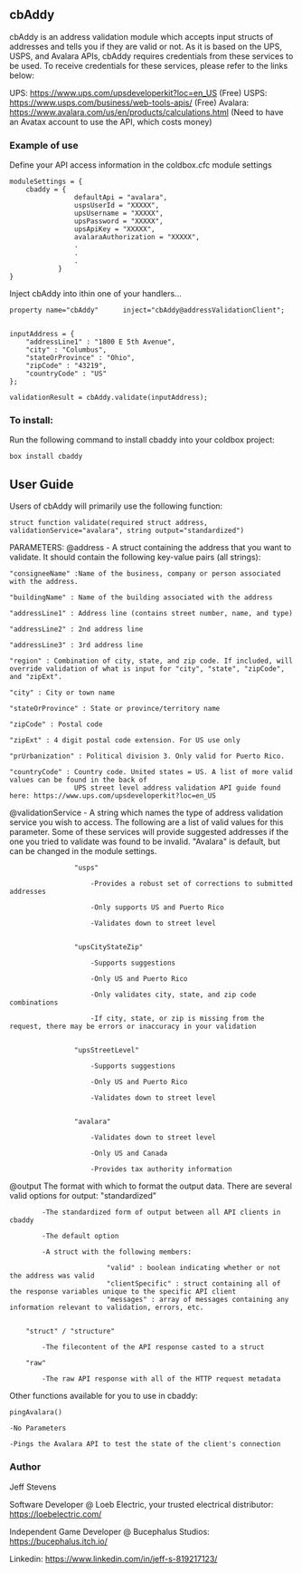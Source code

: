 ## cbAddy
cbAddy is an address validation module which accepts input structs of addresses
and tells you if they are valid or not. As it is based on the UPS, USPS, and Avalara APIs,
cbAddy requires credentials from these services to be used. To receive credentials for 
these services, please refer to the links below:

UPS: https://www.ups.com/upsdeveloperkit?loc=en_US (Free)
USPS: https://www.usps.com/business/web-tools-apis/ (Free)
Avalara: https://www.avalara.com/us/en/products/calculations.html (Need to have an Avatax account to use the API, which costs money)


### Example of use

Define your API access information in the coldbox.cfc module settings

``` 
moduleSettings = {
    cbaddy = {
                defaultApi = "avalara",
                uspsUserId = "XXXXX",
                upsUsername = "XXXXX",
                upsPassword = "XXXXX",
                upsApiKey = "XXXXX",
                avalaraAuthorization = "XXXXX",
                .
                .
                .
            }
}
```

Inject cbAddy into ithin one of your handlers...

```
property name="cbAddy"      inject="cbAddy@addressValidationClient";


inputAddress = {
    "addressLine1" : "1800 E 5th Avenue",
    "city" : "Columbus",
    "stateOrProvince" : "Ohio",
    "zipCode" : "43219",
    "countryCode" : "US"
};

validationResult = cbAddy.validate(inputAddress);
```


### To install:

Run the following command to install cbaddy into your coldbox project:

```
box install cbaddy
```

## User Guide

Users of cbAddy will primarily use the following function:

```
struct function validate(required struct address, validationService="avalara", string output="standardized")
```

PARAMETERS:
@address - A struct containing the address that you want to validate. It should contain the following key-value pairs (all strings):

    "consigneeName" :Name of the business, company or person associated with the address.
    
    "buildingName" : Name of the building associated with the address
    
    "addressLine1" : Address line (contains street number, name, and type)
    
    "addressLine2" : 2nd address line
    
    "addressLine3" : 3rd address line
    
    "region" : Combination of city, state, and zip code. If included, will override validation of what is input for "city", "state", "zipCode", and "zipExt".
    
    "city" : City or town name
    
    "stateOrProvince" : State or province/territory name
    
    "zipCode" : Postal code
    
    "zipExt" : 4 digit postal code extension. For US use only
    
    "prUrbanization" : Political division 3. Only valid for Puerto Rico.
    
    "countryCode" : Country code. United states = US. A list of more valid values can be found in the back of
                    UPS street level address validation API guide found here: https://www.ups.com/upsdeveloperkit?loc=en_US


@validationService - A string which names the type of address validation service you wish to access. The following are
                    a list of valid values for this parameter. Some of these services will provide suggested addresses
                    if the one you tried to validate was found to be invalid. "Avalara" is default, but can be changed
                    in the module settings.
                    
                    "usps"
                    
                        -Provides a robust set of corrections to submitted addresses
                        
                        -Only supports US and Puerto Rico
                        
                        -Validates down to street level
                        
                        
                    "upsCityStateZip"
                    
                        -Supports suggestions
                        
                        -Only US and Puerto Rico
                        
                        -Only validates city, state, and zip code combinations
                        
                        -If city, state, or zip is missing from the request, there may be errors or inaccuracy in your validation
                        
                        
                    "upsStreetLevel"
                    
                        -Supports suggestions
                        
                        -Only US and Puerto Rico
                        
                        -Validates down to street level
                        
                        
                    "avalara"
                    
                        -Validates down to street level
                        
                        -Only US and Canada
                        
                        -Provides tax authority information
                        

@output The format with which to format the output data. There are several valid options for output:
        "standardized"
        
            -The standardized form of output between all API clients in cbaddy
            
            -The default option
            
            -A struct with the following members:
            
                            "valid" : boolean indicating whether or not the address was valid 
                            "clientSpecific" : struct containing all of the response variables unique to the specific API client
                            "messages" : array of messages containing any information relevant to validation, errors, etc.
                            
                            
        "struct" / "structure"
        
            -The filecontent of the API response casted to a struct
            
        "raw"
        
            -The raw API response with all of the HTTP request metadata
            

Other functions available for you to use in cbaddy:

```
pingAvalara()
```

    -No Parameters
    
    -Pings the Avalara API to test the state of the client's connection


### Author
Jeff Stevens

Software Developer @ Loeb Electric, your trusted electrical distributor: https://loebelectric.com/

Independent Game Developer @ Bucephalus Studios: https://bucephalus.itch.io/

Linkedin: https://www.linkedin.com/in/jeff-s-819217123/

